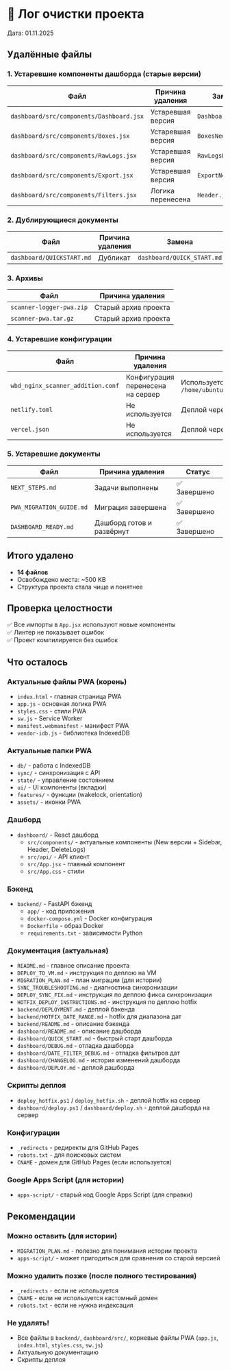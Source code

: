 # 🧹 Лог очистки проекта

Дата: 01.11.2025

## Удалённые файлы

### 1. Устаревшие компоненты дашборда (старые версии)

| Файл | Причина удаления | Замена |
|------|------------------|--------|
| `dashboard/src/components/Dashboard.jsx` | Устаревшая версия | `DashboardNew.jsx` |
| `dashboard/src/components/Boxes.jsx` | Устаревшая версия | `BoxesNew.jsx` |
| `dashboard/src/components/RawLogs.jsx` | Устаревшая версия | `RawLogsNew.jsx` |
| `dashboard/src/components/Export.jsx` | Устаревшая версия | `ExportNew.jsx` |
| `dashboard/src/components/Filters.jsx` | Логика перенесена | `Header.jsx` |

### 2. Дублирующиеся документы

| Файл | Причина удаления | Замена |
|------|------------------|--------|
| `dashboard/QUICKSTART.md` | Дубликат | `dashboard/QUICK_START.md` |

### 3. Архивы

| Файл | Причина удаления |
|------|------------------|
| `scanner-logger-pwa.zip` | Старый архив проекта |
| `scanner-pwa.tar.gz` | Старый архив проекта |

### 4. Устаревшие конфигурации

| Файл | Причина удаления | Примечание |
|------|------------------|------------|
| `wbd_nginx_scanner_addition.conf` | Конфигурация перенесена на сервер | Используется `/home/ubuntu/apps/wbd/infra/nginx/nginx.conf` |
| `netlify.toml` | Не используется | Деплой через GitHub Pages |
| `vercel.json` | Не используется | Деплой через GitHub Pages |

### 5. Устаревшие документы

| Файл | Причина удаления | Статус |
|------|------------------|--------|
| `NEXT_STEPS.md` | Задачи выполнены | ✅ Завершено |
| `PWA_MIGRATION_GUIDE.md` | Миграция завершена | ✅ Завершено |
| `DASHBOARD_READY.md` | Дашборд готов и развёрнут | ✅ Завершено |

## Итого удалено

- **14 файлов**
- Освобождено места: ~500 KB
- Структура проекта стала чище и понятнее

## Проверка целостности

✅ Все импорты в `App.jsx` используют новые компоненты  
✅ Линтер не показывает ошибок  
✅ Проект компилируется без ошибок  

## Что осталось

### Актуальные файлы PWA (корень)
- `index.html` - главная страница PWA
- `app.js` - основная логика PWA
- `styles.css` - стили PWA
- `sw.js` - Service Worker
- `manifest.webmanifest` - манифест PWA
- `vendor-idb.js` - библиотека IndexedDB

### Актуальные папки PWA
- `db/` - работа с IndexedDB
- `sync/` - синхронизация с API
- `state/` - управление состоянием
- `ui/` - UI компоненты (вкладки)
- `features/` - функции (wakelock, orientation)
- `assets/` - иконки PWA

### Дашборд
- `dashboard/` - React дашборд
  - `src/components/` - актуальные компоненты (New версии + Sidebar, Header, DeleteLogs)
  - `src/api/` - API клиент
  - `src/App.jsx` - главный компонент
  - `src/App.css` - стили

### Бэкенд
- `backend/` - FastAPI бэкенд
  - `app/` - код приложения
  - `docker-compose.yml` - Docker конфигурация
  - `Dockerfile` - образ Docker
  - `requirements.txt` - зависимости Python

### Документация (актуальная)
- `README.md` - главное описание проекта
- `DEPLOY_TO_VM.md` - инструкция по деплою на VM
- `MIGRATION_PLAN.md` - план миграции (для истории)
- `SYNC_TROUBLESHOOTING.md` - диагностика синхронизации
- `DEPLOY_SYNC_FIX.md` - инструкция по деплою фикса синхронизации
- `HOTFIX_DEPLOY_INSTRUCTIONS.md` - инструкция по деплою hotfix
- `backend/DEPLOYMENT.md` - деплой бэкенда
- `backend/HOTFIX_DATE_RANGE.md` - hotfix для диапазона дат
- `backend/README.md` - описание бэкенда
- `dashboard/README.md` - описание дашборда
- `dashboard/QUICK_START.md` - быстрый старт дашборда
- `dashboard/DEBUG.md` - отладка дашборда
- `dashboard/DATE_FILTER_DEBUG.md` - отладка фильтров дат
- `dashboard/CHANGELOG.md` - история изменений дашборда
- `dashboard/DEPLOY.md` - деплой дашборда

### Скрипты деплоя
- `deploy_hotfix.ps1` / `deploy_hotfix.sh` - деплой hotfix на сервер
- `dashboard/deploy.ps1` / `dashboard/deploy.sh` - деплой дашборда на сервер

### Конфигурации
- `_redirects` - редиректы для GitHub Pages
- `robots.txt` - для поисковых систем
- `CNAME` - домен для GitHub Pages (если используется)

### Google Apps Script (для истории)
- `apps-script/` - старый код Google Apps Script (для справки)

## Рекомендации

### Можно оставить (для истории)
- `MIGRATION_PLAN.md` - полезно для понимания истории проекта
- `apps-script/` - может пригодиться для сравнения со старой версией

### Можно удалить позже (после полного тестирования)
- `_redirects` - если не используется
- `CNAME` - если не используется кастомный домен
- `robots.txt` - если не нужна индексация

### Не удалять!
- Все файлы в `backend/`, `dashboard/src/`, корневые файлы PWA (`app.js`, `index.html`, `styles.css`, `sw.js`)
- Актуальную документацию
- Скрипты деплоя

